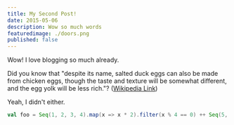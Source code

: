 ```yaml
---
title: My Second Post!
date: 2015-05-06
description: Wow so much words
featuredimage: ./doors.png
published: false
---
```


Wow! I love blogging so much already.

Did you know that "despite its name, salted duck eggs can also be made from
chicken eggs, though the taste and texture will be somewhat different, and the
egg yolk will be less rich."?
([Wikipedia Link](https://en.wikipedia.org/wiki/Salted_duck_egg))

Yeah, I didn't either.

```scala
val foo = Seq(1, 2, 3, 4).map(x => x * 2).filter(x % 4 == 0) ++ Seq(5, 6, 7, 8, 9, 10, 11, 12, 13, 14)
```
